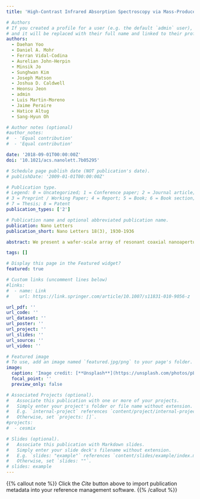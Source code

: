 ```yaml
---
title: 'High-Contrast Infrared Absorption Spectroscopy via Mass-Produced Coaxial Zero-Mode Resonators with Sub-10 nm Gaps'

# Authors
# If you created a profile for a user (e.g. the default `admin` user), write the username (folder name) here
# and it will be replaced with their full name and linked to their profile.
authors:  
  - Daehan Yoo
  - Daniel A. Mohr
  - Ferran Vidal-Codina
  - Aurelian John-Herpin
  - Minsik Jo
  - Sunghwan Kim
  - Joseph Matson
  - Joshua D. Caldwell
  - Heonsu Jeon
  - admin
  - Luis Martin-Moreno
  - Jaime Peraire
  - Hatice Altug
  - Sang-Hyun Oh

# Author notes (optional)
#author_notes:
#  - 'Equal contribution'
#  - 'Equal contribution'

date: '2018-09-01T00:00:00Z'
doi: '10.1021/acs.nanolett.7b05295'

# Schedule page publish date (NOT publication's date).
# publishDate: '2009-01-01T00:00:00Z'

# Publication type.
# Legend: 0 = Uncategorized; 1 = Conference paper; 2 = Journal article;
# 3 = Preprint / Working Paper; 4 = Report; 5 = Book; 6 = Book section;
# 7 = Thesis; 8 = Patent
publication_types: ['2']

# Publication name and optional abbreviated publication name.
publication: Nano Letters
publication_short: Nano Letters 18(3), 1930-1936

abstract: We present a wafer-scale array of resonant coaxial nanoapertures as a practical platform for surface-enhanced infrared absorption spectroscopy (SEIRA). Coaxial nanoapertures with sub-10 nm gaps are fabricated via photolithography, atomic layer deposition of a sacrificial Al2O3 layer to define the nanogaps, and planarization via glancing-angle ion milling. At the zeroth-order Fabry-Perot resonance condition, our coaxial apertures act as a ?zero-mode resonator (ZMR)?, efficiently funneling as much as 34\% of incident infrared (IR) light along 10 nm annular gaps. After removing Al2O3 in the gaps and inserting silk protein, we can couple the intense optical fields of the annular nanogap into the vibrational modes of protein molecules. From 7 nm gap ZMR devices coated with a 5 nm thick silk protein film, we observe high-contrast IR absorbance signals drastically suppressing 58\% of the transmitted light and infer a strong IR absorption enhancement factor of 104?105. These single nanometer gap ZMR devices can be mass-produced via batch processing and offer promising routes for broad applications of SEIRA.

tags: []

# Display this page in the Featured widget?
featured: true

# Custom links (uncomment lines below)
#links:
#  - name: Link
#    url: https://link.springer.com/article/10.1007/s11831-010-9056-z

url_pdf: ''
url_code: ''
url_dataset: ''
url_poster: ''
url_project: ''
url_slides: ''
url_source: ''
url_video: ''

# Featured image
# To use, add an image named `featured.jpg/png` to your page's folder.
image:
  caption: 'Image credit: [**Unsplash**](https://unsplash.com/photos/pLCdAaMFLTE)'
  focal_point: ''
  preview_only: false

# Associated Projects (optional).
#   Associate this publication with one or more of your projects.
#   Simply enter your project's folder or file name without extension.
#   E.g. `internal-project` references `content/project/internal-project/index.md`.
#   Otherwise, set `projects: []`.
#projects:
#  - cesmix

# Slides (optional).
#   Associate this publication with Markdown slides.
#   Simply enter your slide deck's filename without extension.
#   E.g. `slides: "example"` references `content/slides/example/index.md`.
#   Otherwise, set `slides: ""`.
# slides: example
---
```


{{% callout note %}}
Click the _Cite_ button above to import publication metadata into your reference management software.
{{% /callout %}}
